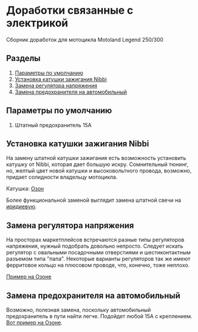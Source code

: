 # Доработки связанные с электрикой
Сборник доработок для мотоцикла Motoland Legend 250/300

## Разделы
1. [Параметры по умолчанию](#params)
2. [Установка катушки зажигания Nibbi](#nibbicoil)
3. [Замена регулятора напряжения](#reg)
4. [Замена предохранителя на автомобильный](#fuse)


## Параметры по умолчанию <a name="params"></a>

1. Штатный предохранитель 15А


## Установка катушки зажигания Nibbi <a name="nibbicoil"></a>

На замену штатной катушки зажигания есть возможность установить катушку от Nibbi, которая дает большую искру.
Сомнительный тюнинг, но, желтый цвет новой катушки и высоковольтного провода, возможно, придает солидности владельцу мотоцикла.

Катушка: [Озон](https://ozon.ru/t/ganXQa0)

Более функциональной заменой выглядит замена штатной свечи на [иридиевую](https://ozon.ru/t/DL9827A).


## Замена регулятора напряжения <a name="reg"></a>

На просторах маркетплейсов встречаются разные типы регуляторов напряжения, нужный подобрать довольно непросто.
Следует искать регулятор с овальными посадочными отверстиями и шестиконтактным разъемом типа "папа". Некоторые варианты регуляторов так же имеют ферритовое кольцо на плюсовом проводе, что, конечно, тоже неплохо.

[Пример на Озоне](https://ozon.ru/t/I08NQqN)


## Замена предохранителя на автомобильный <a name="fuse"></a>

Возможно, полезная замена, поскольку автомобильный предохранитель в пути найти легче.
Подойдет любой 15А с креплением. [Вот пример на Озоне](https://ozon.ru/t/teiL2wQ).
